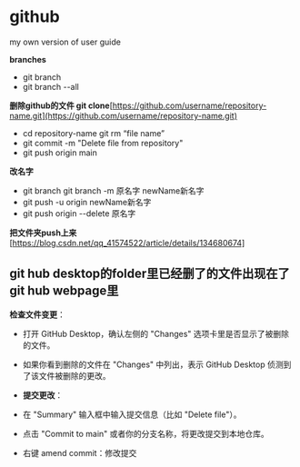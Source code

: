 # github
my own version of user guide


**branches**
 - git branch
 - git branch --all

**删除github的文件 git clone**[https://github.com/username/repository-name.git](https://github.com/username/repository-name.git)

 - cd repository-name git rm “file name” 
 - git commit -m "Delete file from repository"  
 - git push origin main


**改名字** 

 - git branch git branch -m 原名字 newName新名字  
 - git push -u origin newName新名字  
 - git push origin --delete 原名字



**把文件夹push上来**
[https://blog.csdn.net/qq_41574522/article/details/134680674]


## **git hub desktop的folder里已经删了的文件出现在了git hub webpage里**

**检查文件变更**：
-   打开 GitHub Desktop，确认左侧的 "Changes" 选项卡里是否显示了被删除的文件。
-   如果你看到删除的文件在 "Changes" 中列出，表示 GitHub Desktop 侦测到了该文件被删除的更改。

- **提交更改**：
-   在 "Summary" 输入框中输入提交信息（比如 "Delete file"）。
-   点击 "Commit to main" 或者你的分支名称，将更改提交到本地仓库。
-   右键 amend commit：修改提交
